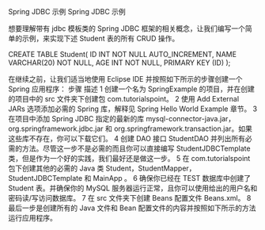 
Spring JDBC 示例
Spring JDBC 示例

想要理解带有 jdbc 模板类的 Spring JDBC 框架的相关概念，让我们编写一个简单的示例，来实现下述 Student 表的所有 CRUD 操作。

CREATE TABLE Student(
ID   INT NOT NULL AUTO_INCREMENT,
NAME VARCHAR(20) NOT NULL,
AGE  INT NOT NULL,
PRIMARY KEY (ID)
);

在继续之前，让我们适当地使用 Eclipse IDE 并按照如下所示的步骤创建一个 Spring 应用程序：
步骤 	描述
1 	创建一个名为 SpringExample 的项目，并在创建的项目中的 src 文件夹下创建包 com.tutorialspoint。
2 	使用 Add External JARs 选项添加必需的 Spring 库，解释见 Spring Hello World Example 章节。
3 	在项目中添加 Spring JDBC 指定的最新的库 mysql-connector-java.jar，org.springframework.jdbc.jar 和 org.springframework.transaction.jar。如果这些库不存在，你可以下载它们。
4 	创建 DAO 接口 StudentDAO 并列出所有必需的方法。尽管这一步不是必需的而且你可以直接编写 StudentJDBCTemplate 类，但是作为一个好的实践，我们最好还是做这一步。
5 	在 com.tutorialspoint 包下创建其他的必需的 Java 类 Student，StudentMapper，StudentJDBCTemplate 和 MainApp 。
6 	确保你已经在 TEST 数据库中创建了 Student 表。并确保你的 MySQL 服务器运行正常，且你可以使用给出的用户名和密码读/写访问数据库。
7 	在 src 文件夹下创建 Beans 配置文件 Beans.xml。
8 	最后一步是创建所有的 Java 文件和 Bean 配置文件的内容并按照如下所示的方法运行应用程序。